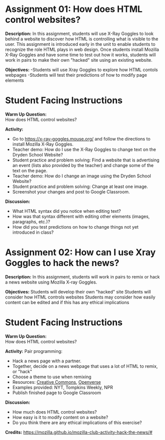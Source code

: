 # Assignment 01:  How does HTML control websites?
**Description:**
In this assignment, students will use X-Ray Goggles to look behind a website to discover how HTML is controlling what is visible to the user.  This assignment is introduced early in the unit to enable students to recognize the role HTML plays in web design.  Once students install Mozilla X-Ray Goggles and have some time to test out how it works, students will work in pairs to make their own "hacked" site using an existing website. 

**Objectives:**
-Students will use Xray Goggles to explore how HTML contols webpages
-Students will test their predictions of how to modify page elements 

# Student Facing Instructions
**Warm Up Question:**<br>
How does HTML control websites?<br>

**Activity:**
- Go to https://x-ray-goggles.mouse.org/ and follow the directions to install Mozilla X-Ray Goggles.
- Teacher demo:  How do I use the X-Ray Goggles to change text on the Dryden School Website?
- Student practice and problem solving: Find a website that is advertising an event (lists also provided by the teacher) and change some of the text on the page. 
- Teacher demo: How do I change an image using the Dryden School Website?  
- Student practice and problem solving: Change at least one image.
- Screenshot your changes and post to Google Classroom. 

**Discussion:**
- What HTML syntax did you notice when editing text?
- How was that syntax different with editing other elements (images, paragraphs, etc.)?
- How did you test predictions on how to change things not yet introduced in class? 

# Assignment 02:  How can I use Xray Goggles to hack the news? 
**Description:**
In this assignment, students will work in pairs to remix or hack a news website using Mozilla X-ray Goggles.  

**Objectives:**
Students will develop their own "hacked" site
Students will consider how HTML controls websites
Students may consider how easily content can be edited and if this has any ethical implications

# Student Facing Instructions
**Warm Up Question:**<br>
How does HTML control websites?<br>

**Activity:**
Pair programming:  
- Hack a news page with a partner.
- Together, decide on a news webpage that uses a lot of HTML to remix, or "hack"
- Choose a theme to use when remixing
- Resources: [Creative Commons](https://creativecommons.org/use-remix/), [Openverse](https://wordpress.org/openverse/?referrer=creativecommons.org)
- Examples provided:  NYT, Tompkins Weekly, NPR
- Publish finished page to Google Classroom

**Discussion:**
- How much does HTML control websites?
- How easy is it to modify content on a website?
- Do you think there are any ethical implications of this exercise? 

**Credits:** https://mozilla.github.io/mozilla-club-activity-hack-the-news/#
